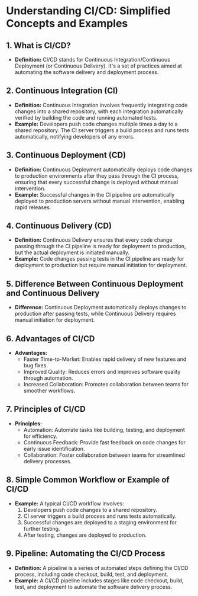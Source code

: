# Understanding CI/CD: Simplified Concepts and Examples

## 1. What is CI/CD?

- **Definition:** CI/CD stands for Continuous Integration/Continuous Deployment (or Continuous Delivery). It's a set of practices aimed at automating the software delivery and deployment process.

## 2. Continuous Integration (CI)

- **Definition:** Continuous Integration involves frequently integrating code changes into a shared repository, with each integration automatically verified by building the code and running automated tests.
- **Example:** Developers push code changes multiple times a day to a shared repository. The CI server triggers a build process and runs tests automatically, notifying developers of any errors.

## 3. Continuous Deployment (CD)

- **Definition:** Continuous Deployment automatically deploys code changes to production environments after they pass through the CI process, ensuring that every successful change is deployed without manual intervention.
- **Example:** Successful changes in the CI pipeline are automatically deployed to production servers without manual intervention, enabling rapid releases.

## 4. Continuous Delivery (CD)

- **Definition:** Continuous Delivery ensures that every code change passing through the CI pipeline is ready for deployment to production, but the actual deployment is initiated manually.
- **Example:** Code changes passing tests in the CI pipeline are ready for deployment to production but require manual initiation for deployment.

## 5. Difference Between Continuous Deployment and Continuous Delivery

- **Difference:** Continuous Deployment automatically deploys changes to production after passing tests, while Continuous Delivery requires manual initiation for deployment.

## 6. Advantages of CI/CD

- **Advantages:**
  - Faster Time-to-Market: Enables rapid delivery of new features and bug fixes.
  - Improved Quality: Reduces errors and improves software quality through automation.
  - Increased Collaboration: Promotes collaboration between teams for smoother workflows.

## 7. Principles of CI/CD

- **Principles:**
  - Automation: Automate tasks like building, testing, and deployment for efficiency.
  - Continuous Feedback: Provide fast feedback on code changes for early issue identification.
  - Collaboration: Foster collaboration between teams for streamlined delivery processes.

## 8. Simple Common Workflow or Example of CI/CD

- **Example:** A typical CI/CD workflow involves:
  1. Developers push code changes to a shared repository.
  2. CI server triggers a build process and runs tests automatically.
  3. Successful changes are deployed to a staging environment for further testing.
  4. After testing, changes are deployed to production.

## 9. Pipeline: Automating the CI/CD Process

- **Definition:** A pipeline is a series of automated steps defining the CI/CD process, including code checkout, build, test, and deployment.
- **Example:** A CI/CD pipeline includes stages like code checkout, build, test, and deployment to automate the software delivery process.
